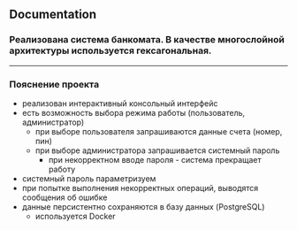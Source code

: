 ## Documentation

### Реализована система банкомата. В качестве многослойной архитектуры используется гексагональная.

---

### Пояснение проекта

- реализован интерактивный консольный интерфейс
- есть возможность выбора режима работы (пользователь, администратор)
  - при выборе пользователя запрашиваются данные счета (номер, пин)
  - при выборе администратора запрашивается системный пароль
    - при некорректном вводе пароля - система прекращает работу
- системный пароль параметризуем
- при попытке выполнения некорректных операций, выводятся сообщения об ошибке
- данные персистентно сохраняются в базу данных (PostgreSQL)
  - используется Docker
